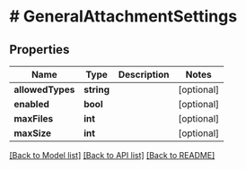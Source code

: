 # # GeneralAttachmentSettings

## Properties

Name | Type | Description | Notes
------------ | ------------- | ------------- | -------------
**allowedTypes** | **string** |  | [optional]
**enabled** | **bool** |  | [optional]
**maxFiles** | **int** |  | [optional]
**maxSize** | **int** |  | [optional]

[[Back to Model list]](../../README.md#models) [[Back to API list]](../../README.md#endpoints) [[Back to README]](../../README.md)
